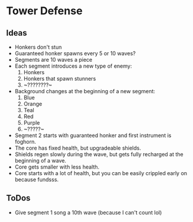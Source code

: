 # Tower Defense

## Ideas
- Honkers don't stun
- Guaranteed honker spawns every 5 or 10 waves?
- Segments are 10 waves a piece
- Each segment introduces a new type of enemy:
    1. Honkers
    2. Honkers that spawn stunners
    3. ~????????~
- Background changes at the beginning of a new segment:
    1. Blue
    2. Orange
    3. Teal
    4. Red
    5. Purple
    6. ~?????~
- Segment 2 starts with guaranteed honker and first instrument is foghorn.
- The core has fixed health, but upgradeable shields.
- Shields regen slowly during the wave, but gets fully recharged at the beginning of a wave.
- Core gets smaller with less health.
- Core starts with a lot of health, but you can be easily crippled early on because fundsss.

## ToDos
- Give segment 1 song a 10th wave (because I can't count lol)
